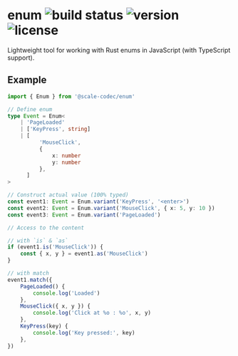 # enum ![build status](https://img.shields.io/github/checks-status/soramitsu/scale-codec-js-library/master) ![version](https://img.shields.io/npm/v/@scale-codec/enum) ![license](https://img.shields.io/npm/l/@scale-codec/enum)

Lightweight tool for working with Rust enums in JavaScript (with TypeScript support).

<!-- TODO -->
<!-- Read the [docs](https://soramitsu.github.io/scale-codec-js-library/guide/enum)! -->

## Example

```ts
import { Enum } from '@scale-codec/enum'

// Define enum
type Event = Enum<
    | 'PageLoaded'
    | ['KeyPress', string]
    | [
          'MouseClick',
          {
              x: number
              y: number
          },
      ]
>

// Construct actual value (100% typed)
const event1: Event = Enum.variant('KeyPress', '<enter>')
const event2: Event = Enum.variant('MouseClick', { x: 5, y: 10 })
const event3: Event = Enum.variant('PageLoaded')

// Access to the content

// with `is` & `as`
if (event1.is('MouseClick')) {
    const { x, y } = event1.as('MouseClick')
}

// with match
event1.match({
    PageLoaded() {
        console.log('Loaded')
    },
    MouseClick({ x, y }) {
        console.log('Click at %o : %o', x, y)
    },
    KeyPress(key) {
        console.log('Key pressed:', key)
    },
})
```
